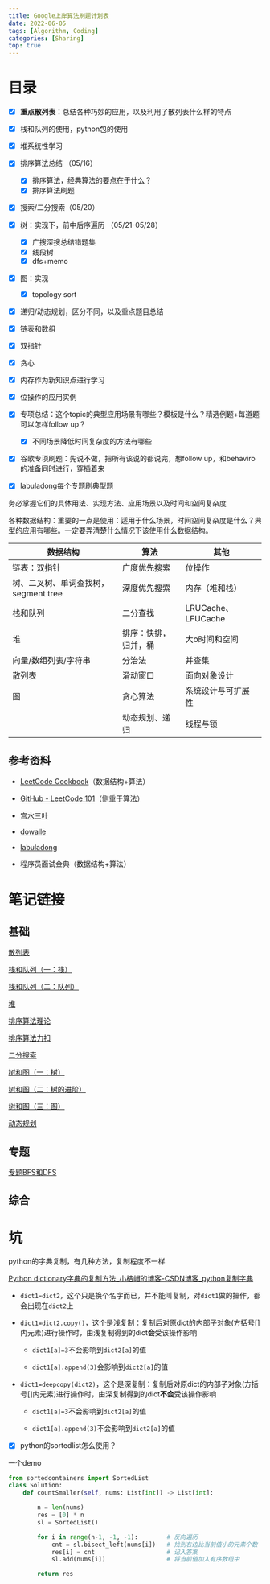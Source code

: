 ```yaml
---
title: Google上岸算法刷题计划表
date: 2022-06-05
tags: [Algorithm, Coding]
categories: [Sharing]
top: true
---
```


# 目录

- [x] **重点散列表**：总结各种巧妙的应用，以及利用了散列表什么样的特点

- [x] 栈和队列的使用，python包的使用

- [x] 堆系统性学习

- [x] 排序算法总结 （05/16）
  
  - [x] 排序算法，经典算法的要点在于什么？
  - [x] 排序算法刷题

- [x] 搜索/二分搜索（05/20）

- [x] 树：实现下，前中后序遍历 （05/21-05/28）
  
  - [x] 广搜深搜总结错题集 
  - [x] 线段树
  - [x] dfs+memo

- [x] 图：实现 
  
  - [x] topology sort

- [x] 递归/动态规划，区分不同，以及重点题目总结 

- [x] 链表和数组 

- [x] 双指针

- [x] 贪心

- [x] 内存作为新知识点进行学习

- [x] 位操作的应用实例

- [x] 专项总结：这个topic的典型应用场景有哪些？模板是什么？精选例题+每道题可以怎样follow up？
  
  - [x] 不同场景降低时间复杂度的方法有哪些 

- [x] 谷歌专项刷题：先说不做，把所有该说的都说完，想follow up，和behaviro的准备同时进行，穿插着来

- [x] labuladong每个专题刷典型题

务必掌握它们的具体用法、实现方法、应用场景以及时间和空间复杂度

各种数据结构：重要的一点是使用：适用于什么场景，时间空间复杂度是什么？典型的应用有哪些。一定要弄清楚什么情况下该使用什么数据结构。

| 数据结构                     | 算法         | 其他                |
| ------------------------ | ---------- | ----------------- |
| 链表：双指针                   | 广度优先搜索     | 位操作               |
| 树、二叉树、单词查找树，segment tree | 深度优先搜索     | 内存（堆和栈）           |
| 栈和队列                     | 二分查找       | LRUCache、LFUCache |
| 堆                        | 排序：快排，归并，桶 | 大o时间和空间           |
| 向量/数组列表/字符串              | 分治法        | 并查集               |
| 散列表                      | 滑动窗口       | 面向对象设计            |
| 图                        | 贪心算法       | 系统设计与可扩展性         |
|                          | 动态规划、递归    | 线程与锁              |

## 参考资料

- [LeetCode Cookbook](https://books.halfrost.com/leetcode/ChapterTwo/Stack/)（数据结构+算法）

- [GitHub - LeetCode 101](https://github.com/changgyhub/leetcode_101)（侧重于算法）

- [宫水三叶](https://mp.weixin.qq.com/s?__biz=MzU4NDE3MTEyMA==&mid=2247488290&idx=1&sn=a9c525e36211710e0ff480e3300e346b&chksm=fd9cb83dcaeb312b004aff26e5448bf7f77a318efab4637c33f52edd2c9e4d8b4cc3b4a63e2c&cur_album_id=1751702161341628417&scene=189#wechat_redirect)

- [dowalle](https://dowalle.gitbook.io/algo/algorithm/4-tu-lun/1-ji-ben-zhi-shi)

- [labuladong](https://labuladong.github.io/algo/3/23/71/)

- 程序员面试金典（数据结构+算法）

# 笔记链接

## 基础

[散列表](https://github.com/fuguigui/leetcode-notes/blob/master/%E6%95%A3%E5%88%97%E8%A1%A8Hash.ipynb)

[栈和队列（一：栈）](https://github.com/fuguigui/leetcode-notes/blob/master/%E6%A0%88%E5%92%8C%E9%98%9F%E5%88%97%EF%BC%88%E4%B8%80%EF%BC%9A%E6%A0%88%EF%BC%89.ipynb)

[栈和队列（二：队列）](https://github.com/fuguigui/leetcode-notes/blob/master/%E6%A0%88%E5%92%8C%E9%98%9F%E5%88%97%EF%BC%88%E4%BA%8C%EF%BC%9A%E9%98%9F%E5%88%97%EF%BC%89.ipynb)

[堆](https://github.com/fuguigui/leetcode-notes/blob/master/%E5%A0%86.ipynb)

[排序算法理论](2022-05-16排序算法.md)

[排序算法力扣](https://github.com/fuguigui/leetcode-notes/blob/master/%E6%8E%92%E5%BA%8F%E7%AE%97%E6%B3%95.ipynb)

[二分搜索](https://github.com/fuguigui/leetcode-notes/blob/master/%E4%BA%8C%E5%88%86%E6%90%9C%E7%B4%A2.ipynb)

[树和图（一：树）](https://github.com/fuguigui/leetcode-notes/blob/master/%E6%A0%91%E5%92%8C%E5%9B%BE%EF%BC%88%E4%B8%80%EF%BC%9A%E6%A0%91%EF%BC%89.ipynb)

[树和图（二：树的进阶）](https://github.com/fuguigui/leetcode-notes/blob/master/%E6%A0%91%E5%92%8C%E5%9B%BE%EF%BC%88%E4%BA%8C%EF%BC%9A%E6%A0%91%E7%9A%84%E8%BF%9B%E9%98%B6%EF%BC%89.ipynb)

[树和图（三：图）](https://github.com/fuguigui/leetcode-notes/blob/master/%E6%A0%91%E5%92%8C%E5%9B%BE%EF%BC%88%E4%B8%89%EF%BC%9A%E5%9B%BE%EF%BC%89.ipynb)

[动态规划](https://github.com/fuguigui/leetcode-notes/blob/master/%E5%8A%A8%E6%80%81%E8%A7%84%E5%88%92.ipynb)

## 专题

[专题BFS和DFS](https://github.com/fuguigui/leetcode-notes/blob/master/%E4%B8%93%E9%A2%98BFS%E5%92%8CDFS.ipynb)

## 综合

# 坑

python的字典复制，有几种方法，复制程度不一样

[Python dictionary字典的复制方法_小桔帽的博客-CSDN博客_python复制字典](https://blog.csdn.net/u010895119/article/details/79418434)

- `dict1=dict2`，这个只是换个名字而已，并不能叫复制，对`dict1`做的操作，都会出现在`dict2`上

- `dict1=dict2.copy()`，这个是浅复制：复制后对原dict的内部子对象(方括号[]内元素)进行操作时，由浅复制得到的dict**会**受该操作影响
  
  - `dict1[a]=3`不会影响到`dict2[a]`的值
  
  - `dict1[a].append(3)`会影响到`dict2[a]`的值

- `dict1=deepcopy(dict2)`，这个是深复制：复制后对原dict的内部子对象(方括号[]内元素)进行操作时，由深复制得到的dict**不会**受该操作影响
  
  - `dict1[a]=3`不会影响到`dict2[a]`的值
  
  - `dict1[a].append(3)`不会影响到`dict2[a]`的值

- [x] python的sortedlist怎么使用？

一个demo

```python
from sortedcontainers import SortedList
class Solution:
    def countSmaller(self, nums: List[int]) -> List[int]:

        n = len(nums)
        res = [0] * n
        sl = SortedList()

        for i in range(n-1, -1, -1):        # 反向遍历
            cnt = sl.bisect_left(nums[i])   # 找到右边比当前值小的元素个数
            res[i] = cnt                    # 记入答案
            sl.add(nums[i])                 # 将当前值加入有序数组中

        return res
```
